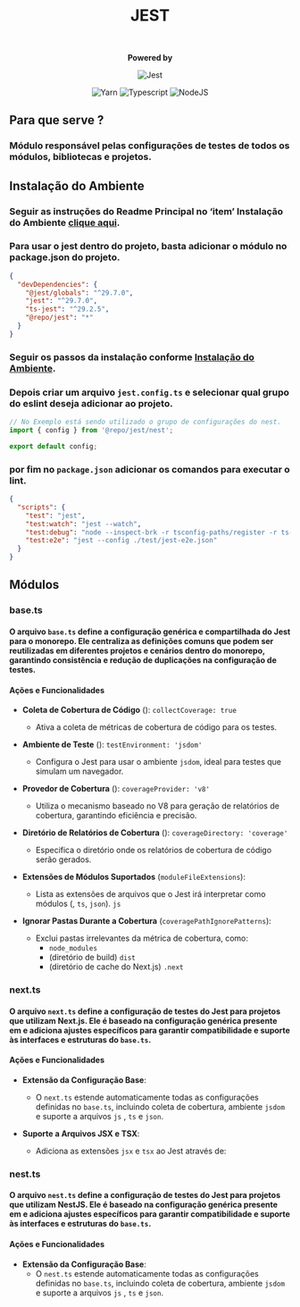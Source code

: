<div style="text-align: center;">
    <h1>JEST</h1>
    <br/>
<p>
    <strong>Powered by</strong>

![Jest](https://img.shields.io/badge/jest-C53d15.svg?style=falt&logo=jest&logoColor=white)

![Yarn](https://img.shields.io/badge/yarn-2C8EBB.svg?style=falt&logo=yarn&logoColor=white)
![Typescript](https://img.shields.io/badge/typescript-%23323330.svg?style=falt&logo=typescript&logoColor=%233178C6)
![NodeJS](https://img.shields.io/badge/node.js-6DA55F?style=falt&logo=node.js&logoColor=white)
</p>
</div>

## Para que serve ?
### Módulo responsável pelas configurações de testes de todos os módulos, bibliotecas e projetos.

## Instalação do Ambiente
### Seguir as instruções do Readme Principal no ‘item’ Instalação do Ambiente [clique aqui](../../README.md).

### Para usar o jest dentro do projeto, basta adicionar o módulo no package.json do projeto.
```json
{
  "devDependencies": {
    "@jest/globals": "^29.7.0",
    "jest": "^29.7.0",
    "ts-jest": "^29.2.5",
    "@repo/jest": "*"
  }      
}
```
### Seguir os passos da instalação conforme [Instalação do Ambiente](#instalação-do-ambiente).
### Depois criar um arquivo `jest.config.ts` e selecionar qual grupo do eslint deseja adicionar ao projeto.
```typescript
// No Exemplo está sendo utilizado o grupo de configurações do nest.
import { config } from '@repo/jest/nest';

export default config;
```
### por fim no `package.json` adicionar os comandos para executar o lint.
```json
{
  "scripts": {
    "test": "jest",
    "test:watch": "jest --watch",
    "test:debug": "node --inspect-brk -r tsconfig-paths/register -r ts-node/register node_modules/.bin/jest --runInBand",
    "test:e2e": "jest --config ./test/jest-e2e.json"
  }      
}
```
## Módulos
### base.ts
#### O arquivo `base.ts` define a **configuração genérica e compartilhada do Jest** para o monorepo. Ele centraliza as definições comuns que podem ser reutilizadas em diferentes projetos e cenários dentro do monorepo, garantindo consistência e redução de duplicações na configuração de testes.
#### Ações e Funcionalidades
- **Coleta de Cobertura de Código** (): `collectCoverage: true`
    - Ativa a coleta de métricas de cobertura de código para os testes.

- **Ambiente de Teste** (): `testEnvironment: 'jsdom'`
    - Configura o Jest para usar o ambiente `jsdom`, ideal para testes que simulam um navegador.

- **Provedor de Cobertura** (): `coverageProvider: 'v8'`
    - Utiliza o mecanismo baseado no V8 para geração de relatórios de cobertura, garantindo eficiência e precisão.

- **Diretório de Relatórios de Cobertura** (): `coverageDirectory: 'coverage'`
    - Especifica o diretório onde os relatórios de cobertura de código serão gerados.

- **Extensões de Módulos Suportados** (`moduleFileExtensions`):
    - Lista as extensões de arquivos que o Jest irá interpretar como módulos (, `ts`, `json`). `js`

- **Ignorar Pastas Durante a Cobertura** (`coveragePathIgnorePatterns`):
    - Exclui pastas irrelevantes da métrica de cobertura, como:
        - `node_modules`
        - (diretório de build) `dist`
        - (diretório de cache do Next.js) `.next`
### next.ts
#### O arquivo `next.ts` define a **configuração de testes do Jest para projetos que utilizam Next.js**. Ele é baseado na configuração genérica presente em e adiciona ajustes específicos para garantir compatibilidade e suporte às interfaces e estruturas do `base.ts`.
#### Ações e Funcionalidades
- **Extensão da Configuração Base**:
    - O `next.ts` estende automaticamente todas as configurações definidas no `base.ts`, incluindo coleta de cobertura, ambiente `jsdom` e suporte a arquivos `js` , `ts` e `json`. 

- **Suporte a Arquivos JSX e TSX**:
    - Adiciona as extensões `jsx` e `tsx` ao Jest através de:

### nest.ts
#### O arquivo `nest.ts` define a **configuração de testes do Jest para projetos que utilizam NestJS**. Ele é baseado na configuração genérica presente em e adiciona ajustes específicos para garantir compatibilidade e suporte às interfaces e estruturas do `base.ts`.
#### Ações e Funcionalidades
- **Extensão da Configuração Base**:
    - O `nest.ts` estende automaticamente todas as configurações definidas no `base.ts`, incluindo coleta de cobertura, ambiente `jsdom` e suporte a arquivos `js` , `ts` e `json`.